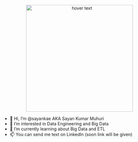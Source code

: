 <p align="center">
  <img src="https://static.wikia.nocookie.net/p__/images/2/27/Saitama.png/revision/latest/scale-to-width-down/664?cb=20200701024620&path-prefix=protagonist" width="350" title="hover text">
</p>

- 👋 Hi, I’m @sayankae AKA Sayan Kumar Muhuri
- 👀 I’m interested in Data Engineering and Big Data
- 🌱 I’m currently learning about Big Data and ETL
- 📫 You can send me text on LinkedIn (soon link will be given)


<!---
sayankae/sayankae is a ✨ special ✨ repository because its `README.md` (this file) appears on your GitHub profile.
You can click the Preview link to take a look at your changes.
--->
